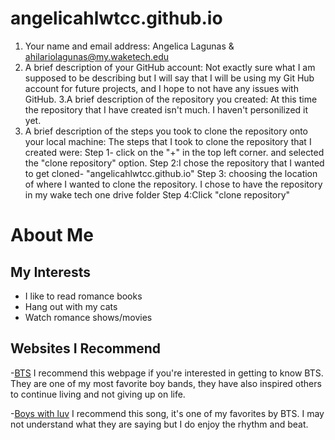 # angelicahlwtcc.github.io
1. Your name and email address: Angelica Lagunas & ahilariolagunas@my.waketech.edu
2. A brief description of your GitHub account: Not exactly sure what I am supposed to be describing but I will say that I will be using my Git Hub account for future projects,
and I hope to not have any issues with GitHub.
3.A brief description of the repository you created: At this time the repository that I have created isn't much. I haven't personilized it yet.
4. A brief description of the steps you took to clone the repository onto your local machine:
The steps that I took to clone the repository that I created were: 
Step 1- click on the "+" in the top left corner.
and selected the "clone repository" option.
Step 2:I chose the repository that I wanted to get cloned- "angelicahlwtcc.github.io"
Step 3: choosing the location of where I wanted to clone the repository. I chose to have the repository in my
wake tech one drive folder
Step 4:Click "clone repository"
  # About Me
  ## My Interests
  - I like to read romance books
  - Hang out with my cats
  -  Watch romance shows/movies
## Websites I Recommend
   -[BTS](https://ibighit.com/bts/eng/) I recommend this webpage if you're interested in getting to know BTS. They are one of my most favorite boy bands, they have also inspired others to continue living and not giving up on life.
   
  -[Boys with luv](https://www.youtube.com/watch?v=XsX3ATc3FbA) I recommend this song, it's one of my favorites by BTS. I may not understand what they are saying but I do enjoy the rhythm and beat.
